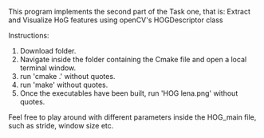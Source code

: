 This program implements the second part of the Task one, that is: Extract and Visualize HoG features using openCV's HOGDescriptor class

Instructions:
1. Download folder.
2. Navigate inside the folder containing the Cmake file and open a local terminal window.
3. run 'cmake .' without quotes.
4. run 'make' without quotes.
5. Once the executables have been built, run 'HOG lena.png' without quotes.

Feel free to play around with different parameters inside the HOG_main file, such as stride, window size etc.
